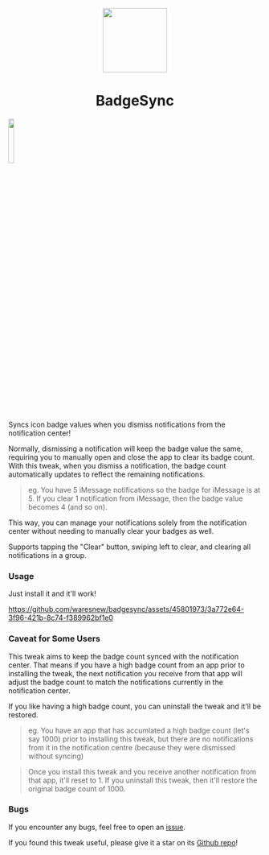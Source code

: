 <p align="center">
  <img src="https://github.com/user-attachments/assets/7c1dfd00-1608-4517-b586-6b457e9abe41" width="128px" height="128px">
</p>
<h1 align="center">BadgeSync</h1>

[<img src="https://docs.havoc.app/img/badges/get_square.png" width=15% height=15%>](https://havoc.app/package/badgesync)


Syncs icon badge values when you dismiss notifications from the notification center!

Normally, dismissing a notification will keep the badge value the same, requiring you to manually open and close the app to clear its badge count. With this tweak, when you dismiss a notification, the badge count automatically updates to reflect the remaining notifications.

> eg. You have 5 iMessage notifications so the badge for iMessage is at 5. If you clear 1 notification from iMessage, then the badge value becomes 4 (and so on).

This way, you can manage your notifications solely from the notification center without needing to manually clear your badges as well.

Supports tapping the "Clear" button, swiping left to clear, and clearing all notifications in a group.

### Usage

Just install it and it'll work!

https://github.com/waresnew/badgesync/assets/45801973/3a772e64-3f96-421b-8c74-f389962bf1e0

### Caveat for Some Users

This tweak aims to keep the badge count synced with the notification center. That means if you have a high badge count from an app prior to installing the tweak, the next notification you receive from that app will adjust the badge count to match the notifications currently in the notification center.

If you like having a high badge count, you can uninstall the tweak and it'll be restored.

> eg. You have an app that has accumlated a high badge count (let's say 1000) prior to installing this tweak, but there are no notifications from it in the notification centre (because they were dismissed without syncing)

> Once you install this tweak and you receive another notification from that app, it'll reset to 1. If you uninstall this tweak, then it'll restore the original badge count of 1000.

### Bugs

If you encounter any bugs, feel free to open an [issue](https://github.com/waresnew/badgesync/issues).

If you found this tweak useful, please give it a star on its [Github repo](https://github.com/waresnew/badgesync)!

